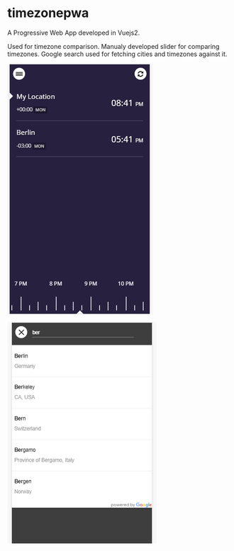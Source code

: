 #  timezonepwa

A Progressive Web App developed in Vuejs2. 

Used for timezone comparison. 
Manualy developed slider for comparing timezones. 
Google search used for fetching cities and timezones against it. 

![Display Image 1](/static/t1.PNG)

![Display Image 2](/static/t2.PNG)